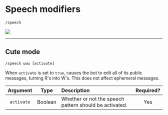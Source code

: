 # Speech modifiers

`/speech`

![](https://risibank.fr/cache/stickers/d768/76838-full.jpg)

***

## Cute mode

`/speech uwu [activate]`

When `activate` is set to `true`, causes the bot to edit all of its public messages, turning R's into W's. This does not
affect ephemeral messages.

| Argument | Type | Description | Required? |
|:---:|:---:|:---|:---:|
| `activate` | Boolean | Whether or not the speech pattern should be activated. | Yes |

